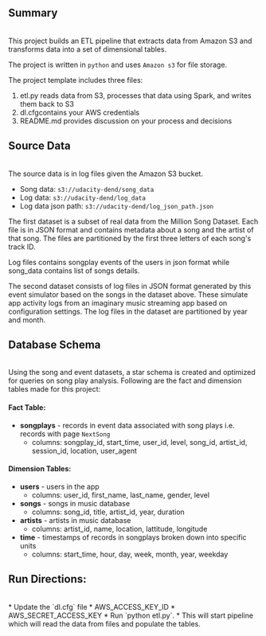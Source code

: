 ## Summary
<br>
This project builds an ETL pipeline that extracts data from Amazon S3
and transforms data into a set of dimensional tables.

The project is written in `python` and uses `Amazon s3` for file storage.


The project template includes three files:
1. etl.py reads data from S3, processes that data using Spark, and writes them back to S3
2. dl.cfgcontains your AWS credentials
3. README.md provides discussion on your process and decisions

    

## Source Data
<br>
The source data is in log files given the Amazon S3 bucket.


* Song data: `s3://udacity-dend/song_data`
* Log data: `s3://udacity-dend/log_data`
* Log data json path: `s3://udacity-dend/log_json_path.json`
    
The first dataset is a subset of real data from the Million Song Dataset. Each file is in JSON 
format and contains metadata about a song and the artist of that song. The files are partitioned 
by the first three letters of each song's track ID. 

Log files contains songplay events of the users in json format 
while song_data contains list of songs details.

The second dataset consists of log files in JSON format generated by this event simulator based 
on the songs in the dataset above. These simulate app activity logs from an imaginary music 
streaming app based on configuration settings. The log files in the dataset are partitioned by 
year and month.

## Database Schema
<br>
Using the song and event datasets, a star schema is created and optimized for queries on 
song play analysis. Following are the fact and dimension tables made for this project:

#### Fact Table:
* **songplays** - records in event data associated with song plays i.e. records with page `NextSong`
    * columns: songplay_id, start_time, user_id, level, song_id, artist_id, session_id, location, user_agent
    
    
#### Dimension Tables:
* **users** - users in the app
    * columns: user_id, first_name, last_name, gender, level
* **songs** - songs in music database
    * columns: song_id, title, artist_id, year, duration
* **artists** - artists in music database
    * columns: artist_id, name, location, lattitude, longitude
* **time** - timestamps of records in songplays broken down into specific units
    * columns: start_time, hour, day, week, month, year, weekday
    
## Run Directions:
<br>
* Update the `dl.cfg` file
    * AWS_ACCESS_KEY_ID 
    * AWS_SECRET_ACCESS_KEY
* Run `python etl.py`. 
    * This will start pipeline which will read the data from files and populate the tables.